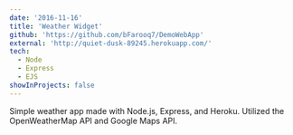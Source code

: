 ```yaml
---
date: '2016-11-16'
title: 'Weather Widget'
github: 'https://github.com/bFarooq7/DemoWebApp'
external: 'http://quiet-dusk-89245.herokuapp.com/'
tech:
  - Node
  - Express
  - EJS
showInProjects: false
---
```


Simple weather app made with Node.js, Express, and Heroku. Utilized the OpenWeatherMap API and Google Maps API.
